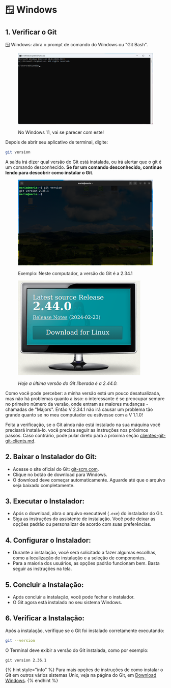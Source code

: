 # 🪟 Windows

## 1. Verificar o Git

:window: Windows: abra o prompt de comando do Windows ou "Git Bash".&#x20;

<figure><img src="../../../.gitbook/assets/image (11) (1).png" alt=""><figcaption><p>No Windows 11, vai se parecer com este! </p></figcaption></figure>

Depois de abrir seu aplicativo de terminal, digite:

```bash
git version
```

A saída irá dizer qual versão do Git está instalada, ou irá alertar que o git é um comando desconhecido. **Se for um comando desconhecido, continue lendo para descobrir como instalar o Git**.

<figure><img src="../../../.gitbook/assets/image (13) (1).png" alt=""><figcaption><p>Exemplo: Neste computador, a versão do Git é a 2.34.1</p></figcaption></figure>

<figure><img src="../../../.gitbook/assets/image (12) (1).png" alt=""><figcaption><p><em>Hoje a última versão do Git liberada é a 2.44.0.</em></p></figcaption></figure>

Como você pode perceber: a minha versão está um pouco desatualizada, mas não há problemas quanto a isso: o interessante é se preocupar sempre no primeiro número da versão, onde entram as maiores mudanças - chamadas de "Majors". Então V 2.34.1 não irá causar um problema tão grande quanto se no meu computador eu estivesse com a V 1.1.0!&#x20;

Feita a verificação, se o Git ainda não está instalado na sua máquina você precisará instalá-lo. você precisa seguir as instruções nos próximos passos. Caso contrário, pode pular direto para a próxima seção [clientes-git-git-clients.md](../clientes-git-git-clients.md "mention").

## **2. Baixar o Instalador do Git:**

* Acesse o site oficial do Git: [git-scm.com](https://git-scm.com/).
* Clique no botão de download para Windows.
* O download deve começar automaticamente. Aguarde até que o arquivo seja baixado completamente.

## **3. Executar o Instalador:**

* Após o download, abra o arquivo executável (`.exe`) do instalador do Git.
* Siga as instruções do assistente de instalação. Você pode deixar as opções padrão ou personalizar de acordo com suas preferências.

## **4. Configurar o Instalador:**

* Durante a instalação, você será solicitado a fazer algumas escolhas, como a localização de instalação e a seleção de componentes.
* Para a maioria dos usuários, as opções padrão funcionam bem. Basta seguir as instruções na tela.

## **5. Concluir a Instalação:**

* Após concluir a instalação, você pode fechar o instalador.
* O Git agora está instalado no seu sistema Windows.

## **6. Verificar a Instalação:**

Após a instalação, verifique se o Git foi instalado corretamente executando:

```sh
git --version
```

O Terminal deve exibir a versão do Git instalada, como por exemplo:

```
git version 2.36.1
```



{% hint style="info" %}
Para mais opções de instruções de como instalar o Git em outros vários sistemas Unix, veja na página do Git, em [Download Windows](https://git-scm.com/download/win).
{% endhint %}
